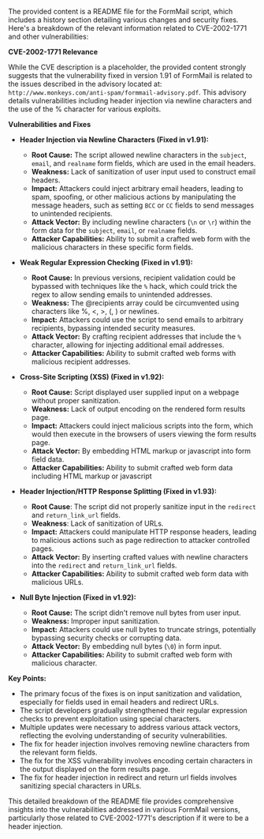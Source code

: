 The provided content is a README file for the FormMail script, which includes a history section detailing various changes and security fixes. Here's a breakdown of the relevant information related to CVE-2002-1771 and other vulnerabilities:

**CVE-2002-1771 Relevance**

While the CVE description is a placeholder, the provided content strongly suggests that the vulnerability fixed in version 1.91 of FormMail is related to the issues described in the advisory located at: `http://www.monkeys.com/anti-spam/formmail-advisory.pdf`. This advisory details vulnerabilities including header injection via newline characters and the use of the % character for various exploits.

**Vulnerabilities and Fixes**

*   **Header Injection via Newline Characters (Fixed in v1.91):**
    *   **Root Cause:** The script allowed newline characters in the `subject`, `email`, and `realname` form fields, which are used in the email headers.
    *   **Weakness:**  Lack of sanitization of user input used to construct email headers.
    *   **Impact:** Attackers could inject arbitrary email headers, leading to spam, spoofing, or other malicious actions by manipulating the message headers, such as setting `BCC` or `CC` fields to send messages to unintended recipients.
    *   **Attack Vector:** By including newline characters (`\n` or `\r`) within the form data for the `subject`, `email`, or `realname` fields.
    *   **Attacker Capabilities:** Ability to submit a crafted web form with the malicious characters in these specific form fields.

*   **Weak Regular Expression Checking (Fixed in v1.91):**
    *   **Root Cause:** In previous versions, recipient validation could be bypassed with techniques like the `%` hack, which could trick the regex to allow sending emails to unintended addresses.
    *   **Weakness:** The @recipients array could be circumvented using characters like %, <, >, (, ) or newlines.
    *   **Impact:** Attackers could use the script to send emails to arbitrary recipients, bypassing intended security measures.
    *   **Attack Vector:** By crafting recipient addresses that include the `%` character, allowing for injecting additional email addresses.
    *   **Attacker Capabilities:** Ability to submit crafted web forms with malicious recipient addresses.

*   **Cross-Site Scripting (XSS) (Fixed in v1.92):**
    *   **Root Cause:** Script displayed user supplied input on a webpage without proper sanitization.
    *   **Weakness:** Lack of output encoding on the rendered form results page.
    *   **Impact:**  Attackers could inject malicious scripts into the form, which would then execute in the browsers of users viewing the form results page.
    *   **Attack Vector:** By embedding HTML markup or javascript into form field data.
    *    **Attacker Capabilities:** Ability to submit crafted web form data including HTML markup or javascript

*   **Header Injection/HTTP Response Splitting (Fixed in v1.93):**
    *  **Root Cause**: The script did not properly sanitize input in the `redirect` and `return_link_url` fields.
     * **Weakness**: Lack of sanitization of URLs.
    *   **Impact:** Attackers could manipulate HTTP response headers, leading to malicious actions such as page redirection to attacker controlled pages.
    *   **Attack Vector:** By inserting crafted values with newline characters into the `redirect` and `return_link_url` fields.
    *   **Attacker Capabilities:** Ability to submit crafted web form data with malicious URLs.

*   **Null Byte Injection (Fixed in v1.92):**
    *   **Root Cause:** The script didn't remove null bytes from user input.
    *   **Weakness:** Improper input sanitization.
    *   **Impact:** Attackers could use null bytes to truncate strings, potentially bypassing security checks or corrupting data.
    *   **Attack Vector:** By embedding null bytes (`\0`) in form input.
    *   **Attacker Capabilities:** Ability to submit crafted web form with malicious character.

**Key Points:**

*   The primary focus of the fixes is on input sanitization and validation, especially for fields used in email headers and redirect URLs.
*   The script developers gradually strengthened their regular expression checks to prevent exploitation using special characters.
*   Multiple updates were necessary to address various attack vectors, reflecting the evolving understanding of security vulnerabilities.
*   The fix for header injection involves removing newline characters from the relevant form fields.
*   The fix for the XSS vulnerability involves encoding certain characters in the output displayed on the form results page.
*   The fix for header injection in redirect and return url fields involves sanitizing special characters in URLs.

This detailed breakdown of the README file provides comprehensive insights into the vulnerabilities addressed in various FormMail versions, particularly those related to CVE-2002-1771's description if it were to be a header injection.